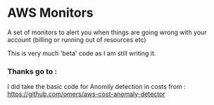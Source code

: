 # AWS Monitors

A set of monitors to alert you when things are going wrong with your account (billing or running out of resources etc)

This is very much 'beta' code as I am still writing it.


### Thanks go to :

I did take the basic code for Anomily detection in costs from : https://github.com/omers/aws-cost-anomaly-detector


